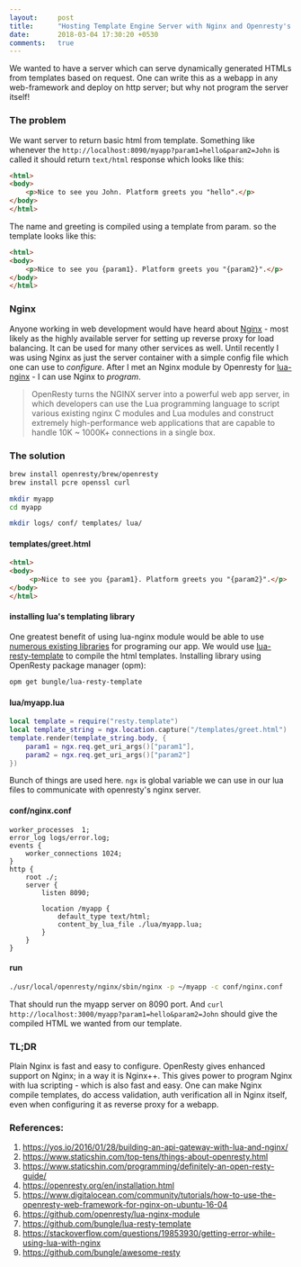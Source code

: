 ```yaml
---
layout:     post
title:      "Hosting Template Engine Server with Nginx and Openresty's Lua Plugin"
date:       2018-03-04 17:30:20 +0530
comments:   true
---
```


We wanted to have a server which can serve dynamically generated HTMLs from templates based on request. One can write this as a webapp in any web-framework and deploy on http server; but why not program the server itself!

### The problem
We want server to return basic html from template. Something like whenever the `http://localhost:8090/myapp?param1=hello&param2=John` is called it should return `text/html` response which looks like this:
```html
<html>
<body>
    <p>Nice to see you John. Platform greets you "hello".</p>
</body>
</html>
```

The name and greeting is compiled using a template from param. so the template looks like this:
```html
<html>
<body>
    <p>Nice to see you {param1}. Platform greets you "{param2}".</p>
</body>
</html>
```

### Nginx
Anyone working in web development would have heard about [Nginx](https://www.nginx.com/) - most likely as the highly available server for setting up reverse proxy for load balancing. It can be used for many other services as well. Until recently I was using Nginx as just the server container with a simple config file which one can use to _configure_. After I met an Nginx module by Openresty for [lua-nginx](https://github.com/openresty/lua-nginx-module) - I can use Nginx to _program_.

> OpenResty turns the NGINX server into a powerful web app server, in which developers can use the Lua programming language to script various existing nginx C modules and Lua modules and construct extremely high-performance web applications that are capable to handle 10K ~ 1000K+ connections in a single box.

### The solution
```bash
brew install openresty/brew/openresty
brew install pcre openssl curl

mkdir myapp
cd myapp

mkdir logs/ conf/ templates/ lua/
```

#### templates/greet.html
```html
<html>
<body>
     <p>Nice to see you {param1}. Platform greets you "{param2}".</p>
</body>
</html>
```

#### installing lua's templating library
One greatest benefit of using lua-nginx module would be able to use [numerous existing libraries](https://github.com/bungle/awesome-resty) for programing our app.
We would use [lua-resty-template](https://github.com/bungle/lua-resty-template) to compile the html templates. Installing library using OpenResty package manager (opm):
```bash
opm get bungle/lua-resty-template
```

#### lua/myapp.lua
```lua
local template = require("resty.template")
local template_string = ngx.location.capture("/templates/greet.html")
template.render(template_string.body, {
    param1 = ngx.req.get_uri_args()["param1"],
    param2 = ngx.req.get_uri_args()["param2"]
})
```

Bunch of things are used here. `ngx` is global variable we can use in our lua files to communicate with openresty's nginx server.

#### conf/nginx.conf
```nginx
worker_processes  1;
error_log logs/error.log;
events {
    worker_connections 1024;
}
http {
    root ./;
    server {
        listen 8090;

	    location /myapp {
		    default_type text/html;
		    content_by_lua_file ./lua/myapp.lua;
	    }
	}
}
```

#### run
```bash
./usr/local/openresty/nginx/sbin/nginx -p ~/myapp -c conf/nginx.conf
```

That should run the myapp server on 8090 port. And `curl http://localhost:3000/myapp?param1=hello&param2=John` should give the compiled HTML we wanted from our template.

### TL;DR
Plain Nginx is fast and easy to configure. OpenResty gives enhanced support on Nginx; in a way it is Nginx++. This gives power to program Nginx with lua scripting - which is also fast and easy. One can make Nginx compile templates, do access validation, auth verification all in Nginx itself, even when configuring it as reverse proxy for a webapp.

### References:
1. https://yos.io/2016/01/28/building-an-api-gateway-with-lua-and-nginx/
1. https://www.staticshin.com/top-tens/things-about-openresty.html
1. https://www.staticshin.com/programming/definitely-an-open-resty-guide/
1. https://openresty.org/en/installation.html
1. https://www.digitalocean.com/community/tutorials/how-to-use-the-openresty-web-framework-for-nginx-on-ubuntu-16-04
1. https://github.com/openresty/lua-nginx-module
1. https://github.com/bungle/lua-resty-template
1. https://stackoverflow.com/questions/19853930/getting-error-while-using-lua-with-nginx
1. https://github.com/bungle/awesome-resty
